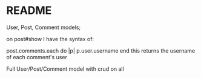 # README

User, Post, Comment models;

on post#show I have the syntax of:

post.comments.each do |p|
	p.user.username
end
this returns the username of each comment's user

Full User/Post/Comment model with crud on all
